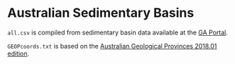 # Australian Sedimentary Basins

`all.csv` is compiled from sedimentary basin data available at the [GA Portal](https://portal.ga.gov.au/).

`GEOPcoords.txt` is based on the [Australian Geological Provinces 2018.01 edition](https://ecat.ga.gov.au/geonetwork/srv/eng/catalog.search#/metadata/116823).
